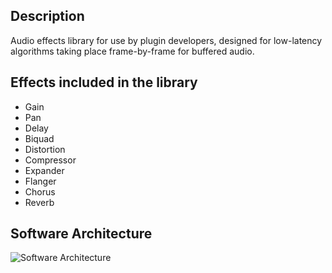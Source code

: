
## Description

Audio effects library for use by plugin developers, designed for low-latency algorithms taking place frame-by-frame for buffered audio.


## Effects included in the library

- Gain
- Pan
- Delay
- Biquad
- Distortion
- Compressor
- Expander
- Flanger
- Chorus
- Reverb


## Software Architecture

<img src="../assets/SoftwareArchitecture.png" alt="Software Architecture">



<!-- For more details see [GitHub Flavored Markdown](https://guides.github.com/features/mastering-markdown/). -->
